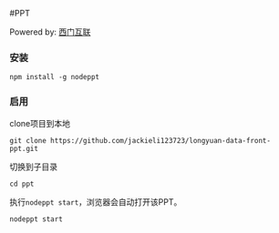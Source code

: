 #PPT

Powered by: [西门互联](http://lilidong.cn)

### 安装

    npm install -g nodeppt

### 启用

clone项目到本地

    git clone https://github.com/jackieli123723/longyuan-data-front-ppt.git

切换到子目录

    cd ppt

执行`nodeppt start`，浏览器会自动打开该PPT。

    nodeppt start





